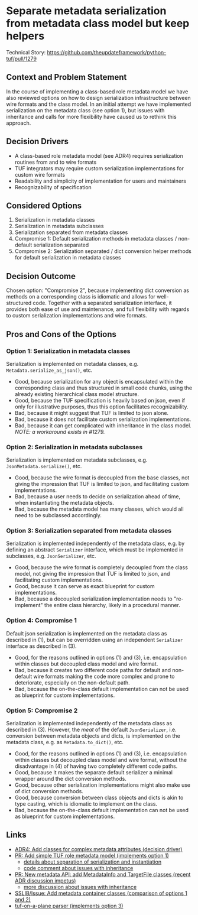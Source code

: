 # Separate metadata serialization from metadata class model but keep helpers

Technical Story: https://github.com/theupdateframework/python-tuf/pull/1279

## Context and Problem Statement
In the course of implementing a class-based role metadata model we have also
reviewed options on how to design serialization infrastructure between wire
formats and the class model. In an initial attempt we have implemented
serialization on the metadata class (see option 1), but issues with inheritance
and calls for more flexibility have caused us to rethink this approach.

## Decision Drivers
* A class-based role metadata model (see ADR4) requires serialization routines
  from and to wire formats
* TUF integrators may require custom serialization implementations for custom
  wire formats
* Readability and simplicity of implementation for users and maintainers
* Recognizability of specification

## Considered Options
1. Serialization in metadata classes
2. Serialization in metadata subclasses
3. Serialization separated from metadata classes
4. Compromise 1: Default serialization methods in metadata classes /
   non-default serialization separated
5. Compromise 2: Serialization separated / dict conversion helper methods for
   default serialization in metadata classes

## Decision Outcome
Chosen option: "Compromise 2", because implementing dict conversion as methods
on a corresponding class is idiomatic and allows for well-structured code.
Together with a separated serialization interface, it provides both ease of use
and maintenance, and full flexibility with regards to custom serialization
implementations and wire formats.

## Pros and Cons of the Options

### Option 1: Serialization in metadata classes

Serialization is implemented on metadata classes, e.g.
`Metadata.serialize_as_json()`, etc.

* Good, because serialization for any object is encapsulated within the
  corresponding class and thus structured in small code chunks, using the
  already existing hierarchical class model structure.
* Good, because the TUF specification is heavily based on json, even if only
  for illustrative purposes, thus this option facilitates recognizability.
* Bad, because it might suggest that TUF is limited to json alone.
* Bad, because it does not facilitate custom serialization implementations.
* Bad, because it can get complicated with inheritance in the class model.
  *NOTE: a workaround exists in #1279.*

### Option 2: Serialization in metadata subclasses
Serialization is implemented on metadata subclasses, e.g.
`JsonMetadata.serialize()`, etc.

* Good, because the wire format is decoupled from the base classes, not giving
  the impression that TUF is limited to json, and facilitating custom
  implementations.
* Bad, because a user needs to decide on serialization ahead of time, when
  instantiating the metadata objects.
* Bad, because the metadata model has many classes, which would all need to be
  subclassed accordingly.

### Option 3: Serialization separated from metadata classes
Serialization is implemented independently of the metadata class, e.g. by
defining an abstract `Serializer` interface, which must be implemented in
subclasses, e.g. `JsonSerializer`, etc.

* Good, because the wire format is completely decoupled from the class model,
  not giving the impression that TUF is limited to json, and facilitating
  custom implementations.
* Good, because it can serve as exact blueprint for custom implementations.
* Bad, because a decoupled serialization implementation needs to "re-implement"
  the entire class hierarchy, likely in a procedural manner.

### Option 4: Compromise 1
Default json serialization is implemented on the metadata class as described in
(1), but can be overridden using an independent `Serializer` interface as
described in (3).

* Good, for the reasons outlined in options (1) and (3), i.e. encapsulation
  within classes but decoupled class model and wire format.
* Bad, because it creates two different code paths for default and non-default
  wire formats making the code more complex and prone to deteriorate,
  especially on the non-default path.
* Bad, because the on-the-class default implementation can not be used as
  blueprint for custom implementations.

### Option 5: Compromise 2
Serialization is implemented independently of the metadata class as described
in (3). However, the *meat* of the default `JsonSerializer`, i.e. conversion
between metadata objects and dicts, is implemented on the metadata class, e.g.
as `Metadata.to_dict()`, etc.

* Good, for the reasons outlined in options (1) and (3), i.e. encapsulation
  within classes but decoupled class model and wire format, without the
  disadvantage in (4) of having two completely different code paths.
* Good, because it makes the separate default serializer a minimal wrapper
  around the dict conversion methods.
* Good, because other serialization implementations might also make use of dict
  conversion methods.
* Good, because conversion between class objects and dicts is akin to type
  casting, which is idiomatic to implement on the class.
* Bad, because the on-the-class default implementation can not be used as
  blueprint for custom implementations.

## Links
* [ADR4: Add classes for complex metadata attributes (decision driver)](/Users/lukp/tuf/tuf/docs/adr/0004-extent-of-OOP-in-metadata-model.md)
* [PR: Add simple TUF role metadata model (implements option 1)](https://github.com/theupdateframework/python-tuf/pull/1112)
  - [details about separation of serialization and instantiation](https://github.com/theupdateframework/python-tuf/commit/f63dce6dddb9cfbf8986141340c6fac00a36d46e)
  - [code comment about issues with inheritance](https://github.com/theupdateframework/python-tuf/blob/9401059101b08a18abc5e3be4d60e18670693f62/tuf/api/metadata.py#L297-L306)
* [PR: New metadata API: add MetadataInfo and TargetFile classes (recent ADR discussion impetus)](https://github.com/theupdateframework/python-tuf/pull/1223)
  - [more discussion about issues with inheritance](https://github.com/theupdateframework/python-tuf/pull/1223#issuecomment-737188686)
* [SSLIB/Issue: Add metadata container classes (comparison of options 1 and 2)](https://github.com/secure-systems-lab/securesystemslib/issues/272)
* [tuf-on-a-plane parser (implements option 3)](https://github.com/trishankatdatadog/tuf-on-a-plane/blob/master/src/tuf_on_a_plane/parsers/)
